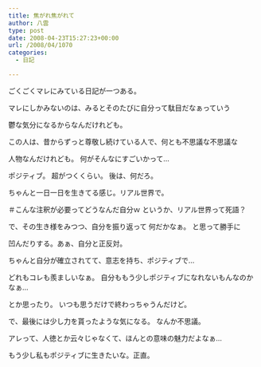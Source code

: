 ```yaml
---
title: 焦がれ焦がれて
author: 八雲
type: post
date: 2008-04-23T15:27:23+00:00
url: /2008/04/1070
categories:
  - 日記

---
```

ごくごくマレにみている日記が一つある。
  
マレにしかみないのは、みるとそのたびに自分って駄目だなぁっていう
  
鬱な気分になるからなんだけれども。

この人は、昔からずっと尊敬し続けている人で、何とも不思議な不思議な
  
人物なんだけれども。 何がそんなにすごいかって…
  
ポジティブ。 超がつくくらい。 後は、何だろ。
  
ちゃんと一日一日を生きてる感じ。リアル世界で。
  
＃こんな注釈が必要ってどうなんだ自分ｗ というか、リアル世界って死語？

で、その生き様をみつつ、自分を振り返って 何だかなぁ。 と思って勝手に
  
凹んだりする。あぁ、自分と正反対。
  
ちゃんと自分が確立されてて、意志を持ち、ポジティブで…
  
どれもコレも羨ましいなぁ。 自分ももう少しポジティブになれないもんなのかなぁ…
  
とか思ったり。 いつも思うだけで終わっちゃうんだけど。

で、最後には少し力を貰ったような気になる。 なんか不思議。
  
アレって、人徳とか云々じゃなくて、ほんとの意味の魅力だよなぁ…

もう少し私もポジティブに生きたいな。正直。